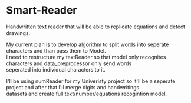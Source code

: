 ﻿# Smart-Reader

Handwritten text reader that will be able to replicate equations and detect drawings.

My current plan is to develop algorithm to split words into seperate characters and than pass them to Model.<br>
I need to restructure my textReader so that model only recognites characters and data_preprocessor only send words<br>
seperated into individual characters to it.<br>

I'll be using numReader for my Univeristy project so it'll be a seperate project and after that I'll merge digits and handwritings<br>
datasets and create full text/number/equations recogintion model.

